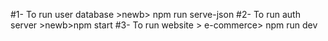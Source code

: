 #1- To run user database >newb> npm run serve-json #2- To run auth server >newb>npm start #3- To run website > e-commerce> npm run dev

